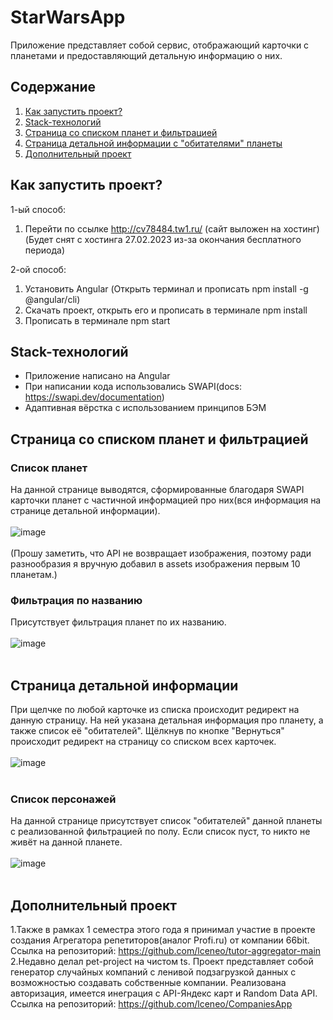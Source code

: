 # StarWarsApp
Приложение представляет собой сервис, отображающий карточки с планетами и предоставляющий детальную информацию о них.
## Содержание

1. <a href = "#start">Как запустить проект?</a>
2. <a href = "#stack">Stack-технологий</a>
3. <a href = "#main_page">Страница со списком планет и фильтрацией<a>
4. <a href = "#info_page">Страница детальной информации с "обитателями" планеты</a>
5. <a href = "#additional">Дополнительный проект</a>

<a name = start></a>
## Как запустить проект?
1-ый способ:
  1. Перейти по ссылке http://cv78484.tw1.ru/ (сайт выложен на хостинг) (Будет снят с хостинга 27.02.2023 из-за окончания бесплатного периода)

2-ой способ:
  1. Установить Angular (Открыть терминал и прописать npm install -g @angular/cli)
  2. Скачать проект, открыть его и прописать в терминале npm install
  3. Прописать в терминале npm start

<a name = stack></a>  
## Stack-технологий
- Приложение написано на Angular
- При написании кода использовались SWAPI(docs: https://swapi.dev/documentation)
- Адаптивная вёрстка с использованием принципов БЭМ

<a name = main_page></a>
## Страница со списком планет и фильтрацией

### Список планет
На данной странице выводятся, сформированные благодаря SWAPI карточки планет с частичной информацией про них(вся информация на странице детальной информации). 
<br><br>
![image](https://user-images.githubusercontent.com/94864786/219673296-88c2f306-b27f-4a4a-83e6-7c5e4252568b.png)
<br><br>
(Прошу заметить, что API не возвращает изображения, поэтому ради разнообразия я вручную добавил в assets изображения первым 10 планетам.)


### Фильтрация по названию
Присутствует фильтрация планет по их названию.
<br><br>
![image](https://user-images.githubusercontent.com/94864786/219674706-d287394e-ce0d-47f3-81c8-c13c363c4de0.png)
<br><br>

<a name = info_page></a>
## Страница детальной информации

При щелчке по любой карточке из списка происходит редирект на данную страницу.
На ней указана детальная информация про планету, а также список её "обитателей". Щёлкнув по кнопке "Вернуться" происходит редирект на страницу со списком всех карточек.
<br><br>
![image](https://user-images.githubusercontent.com/94864786/219675095-6f00c23b-e829-45e0-a213-bcc8b67959b9.png)
<br><br>


### Список персонажей
На данной странице присутствует список "обитателей" данной планеты с реализованной фильтрацией по полу. Если список пуст, то никто не живёт на данной планете.
<br><br>
![image](https://user-images.githubusercontent.com/94864786/219675631-c4c552b1-a2b4-4566-9068-a943ab5f7865.png)
<br><br>
<a name = additional></a>
## Дополнительный проект
1.Также в рамках 1 семестра этого года я принимал участие в проекте создания Агрегатора репетиторов(аналог Profi.ru) от компании 66bit.
Ссылка на репозиторий: https://github.com/lceneo/tutor-aggregator-main
<br>
2.Недавно делал pet-project на чистом ts. Проект представляет собой генератор случайных компаний с ленивой подзагрузкой данных с возможностью создавать собственные компании. Реализована авторизация, имеется инеграция с API-Яндекс карт и Random Data API.
Ссылка на репозиторий: https://github.com/lceneo/CompaniesApp
